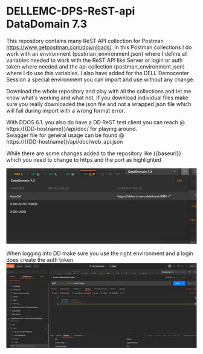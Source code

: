 # DELLEMC-DPS-ReST-api DataDomain 7.3
This repository contains many ReST API collection for Postman https://www.getpostman.com/downloads/.
In this Postman collections I do work with an environment (postman_environment.json) where I define all variables needed to work with the ReST API like Server or login or auth token where needed and the api collection (postman_environment.json) where I do use this variables.
I also have added for the DELL Democenter Session a special environment you can import and use without any change.

Download the whole repository and play with all the collections and let me know what's working and what not.
If you download individual files make sure you really downloaded the json file and not a wrapped json file which will fail during import with a wrong format error.

With DDOS 6.1. you also do have a DD ReST test client you can reach @   
https:/{{DD-hostname}}/api/doc/ for playing around.    
Swagger file for general usage can be found @  
https://{{DD-hostname}}/api/doc/web_api.json

While there are some changes added to the repository like
{{baseurl}} which you need to change to https and the port as highlighted  

![](images/postman-env-var.jpg)

When logging into DD make sure you use the right environment and a login does create the auth token
![](images/postman-login-dd.jpg)
